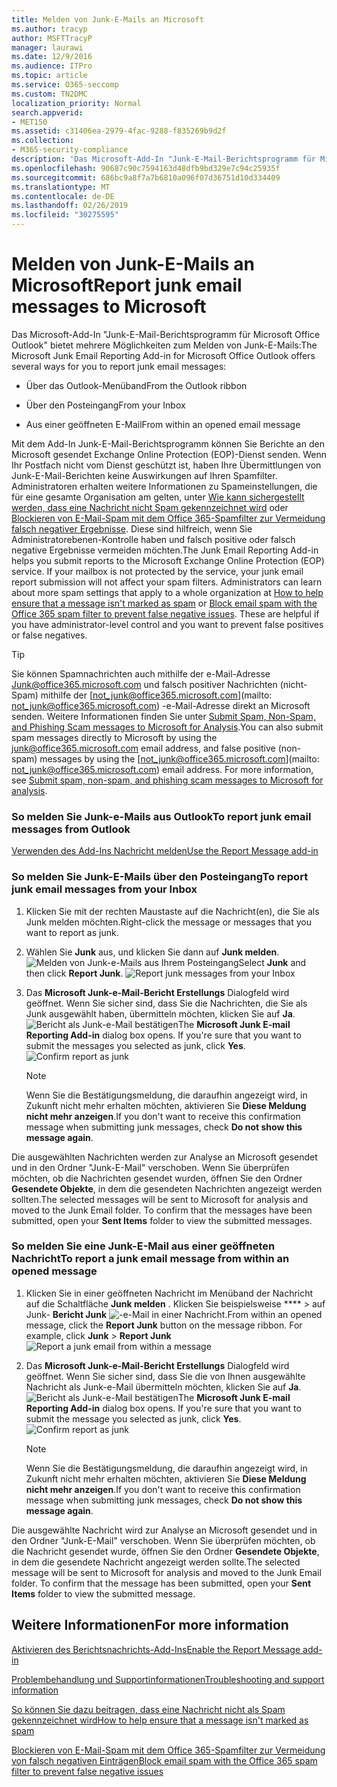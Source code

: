 ```yaml
---
title: Melden von Junk-E-Mails an Microsoft
ms.author: tracyp
author: MSFTTracyP
manager: laurawi
ms.date: 12/9/2016
ms.audience: ITPro
ms.topic: article
ms.service: O365-seccomp
ms.custom: TN2DMC
localization_priority: Normal
search.appverid:
- MET150
ms.assetid: c31406ea-2979-4fac-9288-f835269b9d2f
ms.collection:
- M365-security-compliance
description: 'Das Microsoft-Add-In "Junk-E-Mail-Berichtsprogramm für Microsoft Office Outlook" bietet mehrere Möglichkeiten zum Melden von Junk-E-Mails:'
ms.openlocfilehash: 90687c90c7594163d48dfb9bd329e7c94c25935f
ms.sourcegitcommit: 686bc9a8f7a7b6810a096f07d36751d10d334409
ms.translationtype: MT
ms.contentlocale: de-DE
ms.lasthandoff: 02/26/2019
ms.locfileid: "30275595"
---
```

# <a name="report-junk-email-messages-to-microsoft"></a><span data-ttu-id="a375b-103">Melden von Junk-E-Mails an Microsoft</span><span class="sxs-lookup"><span data-stu-id="a375b-103">Report junk email messages to Microsoft</span></span>

<span data-ttu-id="a375b-104">Das Microsoft-Add-In "Junk-E-Mail-Berichtsprogramm für Microsoft Office Outlook" bietet mehrere Möglichkeiten zum Melden von Junk-E-Mails:</span><span class="sxs-lookup"><span data-stu-id="a375b-104">The Microsoft Junk Email Reporting Add-in for Microsoft Office Outlook offers several ways for you to report junk email messages:</span></span>
  
- <span data-ttu-id="a375b-105">Über das Outlook-Menüband</span><span class="sxs-lookup"><span data-stu-id="a375b-105">From the Outlook ribbon</span></span>
    
- <span data-ttu-id="a375b-106">Über den Posteingang</span><span class="sxs-lookup"><span data-stu-id="a375b-106">From your Inbox</span></span>
    
- <span data-ttu-id="a375b-107">Aus einer geöffneten E-Mail</span><span class="sxs-lookup"><span data-stu-id="a375b-107">From within an opened email message</span></span>
    
<span data-ttu-id="a375b-p101">Mit dem Add-In Junk-E-Mail-Berichtsprogramm können Sie Berichte an den Microsoft gesendet Exchange Online Protection (EOP)-Dienst senden. Wenn Ihr Postfach nicht vom Dienst geschützt ist, haben Ihre Übermittlungen von Junk-E-Mail-Berichten keine Auswirkungen auf Ihren Spamfilter. Administratoren erhalten weitere Informationen zu Spameinstellungen, die für eine gesamte Organisation am gelten, unter [Wie kann sichergestellt werden, dass eine Nachricht nicht Spam gekennzeichnet wird](https://go.microsoft.com/fwlink/p/?LinkId=534224) oder [Blockieren von E-Mail-Spam mit dem Office 365-Spamfilter zur Vermeidung falsch negativer Ergebnisse](https://go.microsoft.com/fwlink/p/?LinkId=534225). Diese sind hilfreich, wenn Sie Administratorebenen-Kontrolle haben und falsch positive oder falsch negative Ergebnisse vermeiden möchten.</span><span class="sxs-lookup"><span data-stu-id="a375b-p101">The Junk Email Reporting Add-in helps you submit reports to the Microsoft Exchange Online Protection (EOP) service. If your mailbox is not protected by the service, your junk email report submission will not affect your spam filters. Administrators can learn about more spam settings that apply to a whole organization at [How to help ensure that a message isn't marked as spam](https://go.microsoft.com/fwlink/p/?LinkId=534224) or [Block email spam with the Office 365 spam filter to prevent false negative issues](https://go.microsoft.com/fwlink/p/?LinkId=534225). These are helpful if you have administrator-level control and you want to prevent false positives or false negatives.</span></span>
  
> [!TIP]
> <span data-ttu-id="a375b-p102">Sie können Spamnachrichten auch mithilfe der e-Mail-Adresse [Junk@office365.microsoft.com](mailto:junk@office365.microsoft.com) und falsch positiver Nachrichten (nicht-Spam) mithilfe der [not_junk@office365.microsoft.com](mailto: not_junk@office365.microsoft.com) -e-Mail-Adresse direkt an Microsoft senden. Weitere Informationen finden Sie unter [Submit Spam, Non-Spam, and Phishing Scam messages to Microsoft for Analysis](submit-spam-non-spam-and-phishing-scam-messages-to-microsoft-for-analysis.md).</span><span class="sxs-lookup"><span data-stu-id="a375b-p102">You can also submit spam messages directly to Microsoft by using the [junk@office365.microsoft.com](mailto:junk@office365.microsoft.com) email address, and false positive (non-spam) messages by using the [not_junk@office365.microsoft.com](mailto: not_junk@office365.microsoft.com) email address. For more information, see [Submit spam, non-spam, and phishing scam messages to Microsoft for analysis](submit-spam-non-spam-and-phishing-scam-messages-to-microsoft-for-analysis.md).</span></span> 
  
### <a name="to-report-junk-email-messages-from-outlook"></a><span data-ttu-id="a375b-114">So melden Sie Junk-e-Mails aus Outlook</span><span class="sxs-lookup"><span data-stu-id="a375b-114">To report junk email messages from Outlook</span></span>

[<span data-ttu-id="a375b-115">Verwenden des Add-Ins Nachricht melden</span><span class="sxs-lookup"><span data-stu-id="a375b-115">Use the Report Message add-in</span></span>](https://support.office.com/article/b5caa9f1-cdf3-4443-af8c-ff724ea719d2) 
  
### <a name="to-report-junk-email-messages-from-your-inbox"></a><span data-ttu-id="a375b-116">So melden Sie Junk-E-Mails über den Posteingang</span><span class="sxs-lookup"><span data-stu-id="a375b-116">To report junk email messages from your Inbox</span></span>

1. <span data-ttu-id="a375b-117">Klicken Sie mit der rechten Maustaste auf die Nachricht(en), die Sie als Junk melden möchten.</span><span class="sxs-lookup"><span data-stu-id="a375b-117">Right-click the message or messages that you want to report as junk.</span></span>
    
2. <span data-ttu-id="a375b-p103">Wählen Sie **Junk** aus, und klicken Sie dann auf **Junk melden**.  ![Melden von Junk-e-Mails aus Ihrem Posteingang](media/EOP-Outlook-Junk-Reporting-Tool-3.jpg)</span><span class="sxs-lookup"><span data-stu-id="a375b-p103">Select **Junk** and then click **Report Junk**.  ![Report junk messages from your Inbox](media/EOP-Outlook-Junk-Reporting-Tool-3.jpg)</span></span>
  
3. <span data-ttu-id="a375b-p104">Das **Microsoft Junk-e-Mail-Bericht Erstellungs** Dialogfeld wird geöffnet. Wenn Sie sicher sind, dass Sie die Nachrichten, die Sie als Junk ausgewählt haben, übermitteln möchten, klicken Sie auf **Ja**.  ![Bericht als Junk-e-Mail bestätigen](media/EOP-Outlook-Junk-Reporting-Tool-2.jpg)</span><span class="sxs-lookup"><span data-stu-id="a375b-p104">The **Microsoft Junk E-mail Reporting Add-in** dialog box opens. If you're sure that you want to submit the messages you selected as junk, click **Yes**.  ![Confirm report as junk](media/EOP-Outlook-Junk-Reporting-Tool-2.jpg)</span></span>
  
    > [!NOTE]
    > <span data-ttu-id="a375b-123">Wenn Sie die Bestätigungsmeldung, die daraufhin angezeigt wird, in Zukunft nicht mehr erhalten möchten, aktivieren Sie **Diese Meldung nicht mehr anzeigen**.</span><span class="sxs-lookup"><span data-stu-id="a375b-123">If you don't want to receive this confirmation message when submitting junk messages, check **Do not show this message again**.</span></span> 
  
<span data-ttu-id="a375b-p105">Die ausgewählten Nachrichten werden zur Analyse an Microsoft gesendet und in den Ordner "Junk-E-Mail" verschoben. Wenn Sie überprüfen möchten, ob die Nachrichten gesendet wurden, öffnen Sie den Ordner **Gesendete Objekte**, in dem die gesendeten Nachrichten angezeigt werden sollten.</span><span class="sxs-lookup"><span data-stu-id="a375b-p105">The selected messages will be sent to Microsoft for analysis and moved to the Junk Email folder. To confirm that the messages have been submitted, open your **Sent Items** folder to view the submitted messages.</span></span> 
  
### <a name="to-report-a-junk-email-message-from-within-an-opened-message"></a><span data-ttu-id="a375b-126">So melden Sie eine Junk-E-Mail aus einer geöffneten Nachricht</span><span class="sxs-lookup"><span data-stu-id="a375b-126">To report a junk email message from within an opened message</span></span>

1. <span data-ttu-id="a375b-p106">Klicken Sie in einer geöffneten Nachricht im Menüband der Nachricht auf die Schaltfläche **Junk melden** . Klicken Sie beispielsweise \*\*\*\* \> auf Junk- **Bericht Junk** ![-e-Mail in einer Nachricht.](media/EOP-Outlook-Junk-Reporting-Tool-4.jpg)</span><span class="sxs-lookup"><span data-stu-id="a375b-p106">From within an opened message, click the **Report Junk** button on the message ribbon. For example, click **Junk** \> **Report Junk** ![Report a junk email from within a message](media/EOP-Outlook-Junk-Reporting-Tool-4.jpg)</span></span>
  
2. <span data-ttu-id="a375b-p107">Das **Microsoft Junk-e-Mail-Bericht Erstellungs** Dialogfeld wird geöffnet. Wenn Sie sicher sind, dass Sie die von Ihnen ausgewählte Nachricht als Junk-e-Mail übermitteln möchten, klicken Sie auf **Ja**.  ![Bericht als Junk-e-Mail bestätigen](media/EOP-Outlook-Junk-Reporting-Tool-2.jpg)</span><span class="sxs-lookup"><span data-stu-id="a375b-p107">The **Microsoft Junk E-mail Reporting Add-in** dialog box opens. If you're sure that you want to submit the message you selected as junk, click **Yes**.  ![Confirm report as junk](media/EOP-Outlook-Junk-Reporting-Tool-2.jpg)</span></span>
  
    > [!NOTE]
    > <span data-ttu-id="a375b-132">Wenn Sie die Bestätigungsmeldung, die daraufhin angezeigt wird, in Zukunft nicht mehr erhalten möchten, aktivieren Sie **Diese Meldung nicht mehr anzeigen**.</span><span class="sxs-lookup"><span data-stu-id="a375b-132">If you don't want to receive this confirmation message when submitting junk messages, check **Do not show this message again**.</span></span> 
  
<span data-ttu-id="a375b-p108">Die ausgewählte Nachricht wird zur Analyse an Microsoft gesendet und in den Ordner "Junk-E-Mail" verschoben. Wenn Sie überprüfen möchten, ob die Nachricht gesendet wurde, öffnen Sie den Ordner **Gesendete Objekte**, in dem die gesendete Nachricht angezeigt werden sollte.</span><span class="sxs-lookup"><span data-stu-id="a375b-p108">The selected message will be sent to Microsoft for analysis and moved to the Junk Email folder. To confirm that the message has been submitted, open your **Sent Items** folder to view the submitted message.</span></span> 
  
## <a name="for-more-information"></a><span data-ttu-id="a375b-135">Weitere Informationen</span><span class="sxs-lookup"><span data-stu-id="a375b-135">For more information</span></span>

[<span data-ttu-id="a375b-136">Aktivieren des Berichtsnachrichts-Add-Ins</span><span class="sxs-lookup"><span data-stu-id="a375b-136">Enable the Report Message add-in</span></span>](https://support.office.com/article/4250c4bc-6102-420b-9e0a-a95064837676)
  
[<span data-ttu-id="a375b-137">Problembehandlung und Supportinformationen</span><span class="sxs-lookup"><span data-stu-id="a375b-137">Troubleshooting and support information</span></span>](troubleshooting-and-support-information.md)
  
[<span data-ttu-id="a375b-138">So können Sie dazu beitragen, dass eine Nachricht nicht als Spam gekennzeichnet wird</span><span class="sxs-lookup"><span data-stu-id="a375b-138">How to help ensure that a message isn't marked as spam</span></span>](https://go.microsoft.com/fwlink/p/?LinkId=534224)
  
[<span data-ttu-id="a375b-139">Blockieren von E-Mail-Spam mit dem Office 365-Spamfilter zur Vermeidung von falsch negativen Einträgen</span><span class="sxs-lookup"><span data-stu-id="a375b-139">Block email spam with the Office 365 spam filter to prevent false negative issues</span></span>](https://go.microsoft.com/fwlink/p/?LinkId=534225)
  

